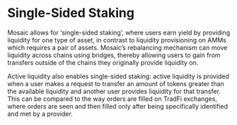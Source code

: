 # Single-Sided Staking

Mosaic allows for ‘single-sided staking’, where users earn yield by providing liquidity for one type of asset, in contrast to liquidity provisioning on AMMs which requires a pair of assets. Mosaic’s rebalancing mechanism can move liquidity across chains using bridges, thereby allowing users to gain from transfers outside of the chains they originally provide liquidity on. 

Active liquidity also enables single-sided staking: active liquidity is provided when a user makes a request to transfer an amount of tokens greater than the available liquidity and another user provides liquidity for that transfer. This can be compared to the way orders are filled on TradFi exchanges, where orders are seen and then filled only after being specifically identified and met by a provider.
